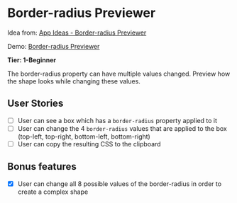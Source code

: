 # Border-radius Previewer

Idea from: <a href='https://github.com/florinpop17/app-ideas/blob/master/Projects/1-Beginner/Border-Radius-Previewer.md'>App Ideas - Border-radius Previewer</a>

Demo: <a href='https://ki560.csb.app/'>Border-radius Previewer</a>

**Tier: 1-Beginner**

The border-radius property can have multiple values changed. Preview how the shape looks while changing these values.

## User Stories

-   [ ] User can see a box which has a `border-radius` property applied to it
-   [ ] User can change the 4 `border-radius` values that are applied to the box (top-left, top-right, bottom-left, bottom-right)
-   [ ] User can copy the resulting CSS to the clipboard

## Bonus features

-   [x] User can change all 8 possible values of the border-radius in order to create a complex shape
